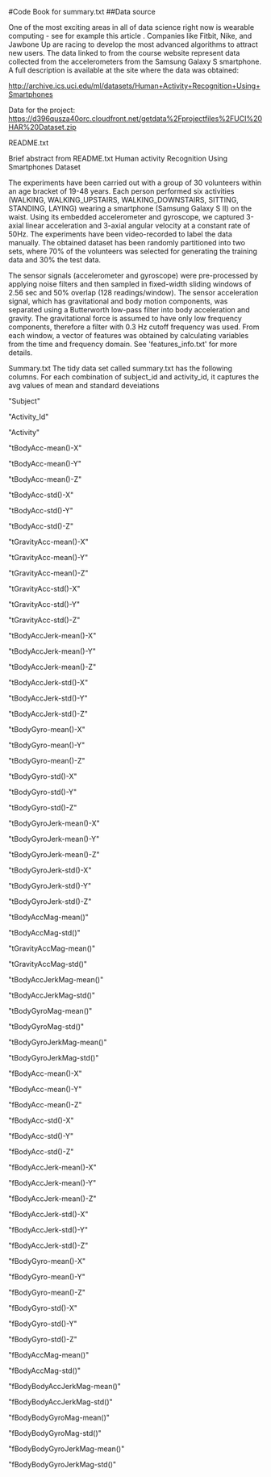 #Code Book for summary.txt
##Data source

One of the most exciting areas in all of data science right now is wearable computing - see for example this article . Companies like Fitbit, Nike, and Jawbone Up are racing to develop the most advanced algorithms to attract new users. The data linked to from the course website represent data collected from the accelerometers from the Samsung Galaxy S smartphone. A full description is available at the site where the data was obtained:

http://archive.ics.uci.edu/ml/datasets/Human+Activity+Recognition+Using+Smartphones

Data for the project: https://d396qusza40orc.cloudfront.net/getdata%2Fprojectfiles%2FUCI%20HAR%20Dataset.zip

README.txt

Brief abstract from README.txt Human activity Recognition Using Smartphones Dataset

The experiments have been carried out with a group of 30 volunteers within an age bracket of 19-48 years. Each person performed six activities (WALKING, WALKING_UPSTAIRS, WALKING_DOWNSTAIRS, SITTING, STANDING, LAYING) wearing a smartphone (Samsung Galaxy S II) on the waist. Using its embedded accelerometer and gyroscope, we captured 3-axial linear acceleration and 3-axial angular velocity at a constant rate of 50Hz. The experiments have been video-recorded to label the data manually. The obtained dataset has been randomly partitioned into two sets, where 70% of the volunteers was selected for generating the training data and 30% the test data.

The sensor signals (accelerometer and gyroscope) were pre-processed by applying noise filters and then sampled in fixed-width sliding windows of 2.56 sec and 50% overlap (128 readings/window). The sensor acceleration signal, which has gravitational and body motion components, was separated using a Butterworth low-pass filter into body acceleration and gravity. The gravitational force is assumed to have only low frequency components, therefore a filter with 0.3 Hz cutoff frequency was used. From each window, a vector of features was obtained by calculating variables from the time and frequency domain. See 'features_info.txt' for more details.

Summary.txt
The tidy data set called summary.txt has the following columns. For each combination of subject_id and activity_id, it captures the avg values of mean and standard deveiations

"Subject"

"Activity_Id"

"Activity"

"tBodyAcc-mean()-X"

"tBodyAcc-mean()-Y"

"tBodyAcc-mean()-Z"

"tBodyAcc-std()-X"

"tBodyAcc-std()-Y"

"tBodyAcc-std()-Z"

"tGravityAcc-mean()-X"

"tGravityAcc-mean()-Y"

"tGravityAcc-mean()-Z"

"tGravityAcc-std()-X"

"tGravityAcc-std()-Y"

"tGravityAcc-std()-Z"

"tBodyAccJerk-mean()-X"

"tBodyAccJerk-mean()-Y"

"tBodyAccJerk-mean()-Z"

"tBodyAccJerk-std()-X"

"tBodyAccJerk-std()-Y"

"tBodyAccJerk-std()-Z"

"tBodyGyro-mean()-X"

"tBodyGyro-mean()-Y"

"tBodyGyro-mean()-Z"

"tBodyGyro-std()-X"

"tBodyGyro-std()-Y"

"tBodyGyro-std()-Z"

"tBodyGyroJerk-mean()-X"

"tBodyGyroJerk-mean()-Y"

"tBodyGyroJerk-mean()-Z"

"tBodyGyroJerk-std()-X"

"tBodyGyroJerk-std()-Y"

"tBodyGyroJerk-std()-Z"

"tBodyAccMag-mean()"

"tBodyAccMag-std()"

"tGravityAccMag-mean()"

"tGravityAccMag-std()"

"tBodyAccJerkMag-mean()"

"tBodyAccJerkMag-std()"

"tBodyGyroMag-mean()"

"tBodyGyroMag-std()"

"tBodyGyroJerkMag-mean()"

"tBodyGyroJerkMag-std()"

"fBodyAcc-mean()-X"

"fBodyAcc-mean()-Y"

"fBodyAcc-mean()-Z"

"fBodyAcc-std()-X"

"fBodyAcc-std()-Y"

"fBodyAcc-std()-Z"

"fBodyAccJerk-mean()-X"

"fBodyAccJerk-mean()-Y"

"fBodyAccJerk-mean()-Z"

"fBodyAccJerk-std()-X"

"fBodyAccJerk-std()-Y"

"fBodyAccJerk-std()-Z"

"fBodyGyro-mean()-X"

"fBodyGyro-mean()-Y"

"fBodyGyro-mean()-Z"

"fBodyGyro-std()-X"

"fBodyGyro-std()-Y"

"fBodyGyro-std()-Z"

"fBodyAccMag-mean()"

"fBodyAccMag-std()"

"fBodyBodyAccJerkMag-mean()"

"fBodyBodyAccJerkMag-std()"

"fBodyBodyGyroMag-mean()"

"fBodyBodyGyroMag-std()"

"fBodyBodyGyroJerkMag-mean()"

"fBodyBodyGyroJerkMag-std()"